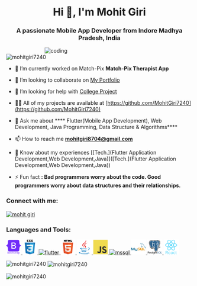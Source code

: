 <h1 align="center">Hi 👋, I'm Mohit Giri</h1>
<h3 align="center">A passionate Mobile App Developer from Indore Madhya Pradesh, India</h3>


<img align="right" alt="coding" width="400" src="https://user-images.githubusercontent.com/55389276/140866485-8fb1c876-9a8f-4d6a-98dc-08c4981eaf70.gif">

<p align="left"> <img src="https://komarev.com/ghpvc/?username=mohitgiri7240&label=Profile%20views&color=0e75b6&style=flat" alt="mohitgiri7240" /> </p>

- 🔭 I’m currently worked on Match-Pix **Match-Pix Therapist App**

- 👯 I’m looking to collaborate on [My Portfolio](https://drive.google.com/file/d/1h7uGDt1R_PqgKcJifjIrcF6LbGc1HI4T/view?usp=sharing)

- 🤝 I’m looking for help with [College Project](https://github.com/MohitGiri7240/PLACEMENT-MANAGEMENT-CELL)

- 👨‍💻 All of my projects are available at [https://github.com/MohitGiri7240](https://github.com/MohitGiri7240)

- 💬 Ask me about **** Flutter(Mobile App Development), Web Development, Java Programming, Data Structure & Algorithms****

- 📫 How to reach me **mohitgiri8704@gmail.com**

- 📄 Know about my experiences [[Tech.](Flutter Application Development,Web Development,Java)]([Tech.](Flutter Application Development,Web Development,Java))

- ⚡ Fun fact **: Bad programmers worry about the code. Good programmers worry about data structures and their relationships.**

<h3 align="left">Connect with me:</h3>
<p align="left">
<a href="https://linkedin.com/in/mohit giri" target="blank"><img align="center" src="https://raw.githubusercontent.com/rahuldkjain/github-profile-readme-generator/master/src/images/icons/Social/linked-in-alt.svg" alt="mohit giri" height="30" width="40" /></a>
</p>

<h3 align="left">Languages and Tools:</h3>
<p align="left"> <a href="https://getbootstrap.com" target="_blank" rel="noreferrer"> <img src="https://raw.githubusercontent.com/devicons/devicon/master/icons/bootstrap/bootstrap-plain-wordmark.svg" alt="bootstrap" width="40" height="40"/> </a> <a href="https://www.w3schools.com/css/" target="_blank" rel="noreferrer"> <img src="https://raw.githubusercontent.com/devicons/devicon/master/icons/css3/css3-original-wordmark.svg" alt="css3" width="40" height="40"/> </a> <a href="https://flutter.dev" target="_blank" rel="noreferrer"> <img src="https://www.vectorlogo.zone/logos/flutterio/flutterio-icon.svg" alt="flutter" width="40" height="40"/> </a> <a href="https://www.w3.org/html/" target="_blank" rel="noreferrer"> <img src="https://raw.githubusercontent.com/devicons/devicon/master/icons/html5/html5-original-wordmark.svg" alt="html5" width="40" height="40"/> </a> <a href="https://www.java.com" target="_blank" rel="noreferrer"> <img src="https://raw.githubusercontent.com/devicons/devicon/master/icons/java/java-original.svg" alt="java" width="40" height="40"/> </a> <a href="https://developer.mozilla.org/en-US/docs/Web/JavaScript" target="_blank" rel="noreferrer"> <img src="https://raw.githubusercontent.com/devicons/devicon/master/icons/javascript/javascript-original.svg" alt="javascript" width="40" height="40"/> </a> <a href="https://www.microsoft.com/en-us/sql-server" target="_blank" rel="noreferrer"> <img src="https://www.svgrepo.com/show/303229/microsoft-sql-server-logo.svg" alt="mssql" width="40" height="40"/> </a> <a href="https://www.mysql.com/" target="_blank" rel="noreferrer"> <img src="https://raw.githubusercontent.com/devicons/devicon/master/icons/mysql/mysql-original-wordmark.svg" alt="mysql" width="40" height="40"/> </a> <a href="https://www.postgresql.org" target="_blank" rel="noreferrer"> <img src="https://raw.githubusercontent.com/devicons/devicon/master/icons/postgresql/postgresql-original-wordmark.svg" alt="postgresql" width="40" height="40"/> </a> <a href="https://reactjs.org/" target="_blank" rel="noreferrer"> <img src="https://raw.githubusercontent.com/devicons/devicon/master/icons/react/react-original-wordmark.svg" alt="react" width="40" height="40"/> </a> </p>

<p><img align="left" src="https://github-readme-stats.vercel.app/api/top-langs?username=mohitgiri7240&show_icons=true&locale=en&layout=compact" alt="mohitgiri7240" /></p>

<p>&nbsp;<img align="center" src="https://github-readme-stats.vercel.app/api?username=mohitgiri7240&show_icons=true&locale=en" alt="mohitgiri7240" /></p>

<p><img align="center" src="https://github-readme-streak-stats.herokuapp.com/?user=mohitgiri7240&" alt="mohitgiri7240" /></p>
